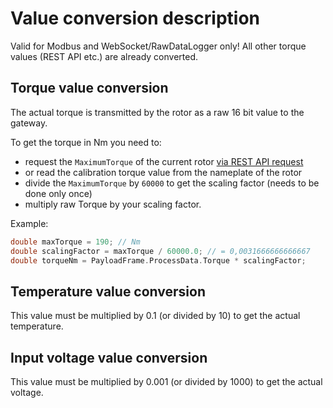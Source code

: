 
# Value conversion description

Valid for Modbus and WebSocket/RawDataLogger only! All other torque values (REST API etc.) are already converted.

## Torque value conversion

The actual torque is transmitted by the rotor as a raw 16 bit value to the gateway.

To get the torque in Nm you need to:

- request the `MaximumTorque` of the current rotor [via REST API request](../REST-API/README.md)
- or read the calibration torque value from the nameplate of the rotor
- divide the `MaximumTorque` by `60000` to get the scaling factor (needs to be done only once)
- multiply raw Torque by your scaling factor.

Example:

```c
double maxTorque = 190; // Nm
double scalingFactor = maxTorque / 60000.0; // = 0,0031666666666667
double torqueNm = PayloadFrame.ProcessData.Torque * scalingFactor;
```

## Temperature value conversion

This value must be multiplied by 0.1 (or divided by 10) to get the actual temperature.

## Input voltage value conversion

This value must be multiplied by 0.001 (or divided by 1000) to get the actual voltage.
